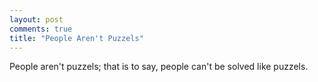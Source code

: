 ```yaml
---
layout: post
comments: true
title: "People Aren't Puzzels"
---
```


People aren't puzzels; that is to say, people can't be solved like puzzels.


